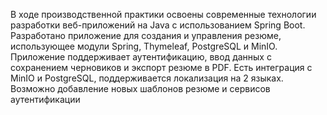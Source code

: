 В ходе производственной практики освоены современные технологии разработки веб-приложений на Java с использованием Spring Boot. Разработано приложение для создания и управления резюме, использующее модули Spring, Thymeleaf, PostgreSQL и MinIO.
Приложение поддерживает аутентификацию, ввод данных с сохранением черновиков и экспорт резюме в PDF. Есть интеграция с MinIO и PostgreSQL, поддерживается локализация на 2 языках. Возможно добавление новых шаблонов резюме и сервисов аутентификации